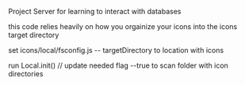 Project Server for learning to interact with databases

this code relies heavily on how you orgainize your icons into the icons target directory

set icons/local/fsconfig.js -- targetDirectory 
    to location with icons

run Local.init(<true>) 
    // update needed flag --true
    to scan folder with icon directories
